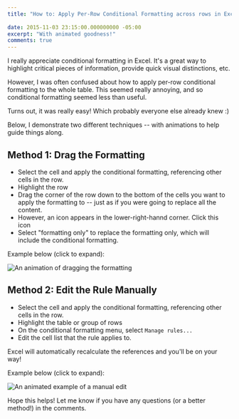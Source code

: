 ```yaml
---
title: "How to: Apply Per-Row Conditional Formatting across rows in Excel 2013"
 
date: 2015-11-03 23:15:00.000000000 -05:00
excerpt: "With animated goodness!"
comments: true
---
```

I really appreciate conditional formatting in Excel. It's a great way to highlight critical pieces of information, provide quick visual distinctions, etc. 

However, I was often confused about how to apply per-row conditional formatting to the whole table. This seemed really annoying, and so conditional formatting seemed less than useful.

Turns out, it was really easy! Which probably everyone else already knew :) 

Below, I demonstrate two different techniques -- with animations to help guide things along. 

## Method 1: Drag the Formatting 

* Select the cell and apply the conditional formatting, referencing other cells in the row.
* Highlight the row
* Drag the corner of the row down to the bottom of the cells you want to apply the formatting to -- just as if you were going to replace all the content.
* However, an icon appears in the lower-right-hannd corner. Click this icon
* Select "formatting only" to replace the formatting only, which will include the conditional formatting.

Example below (click to expand): 

![An animation of dragging the formatting]({{site.post-images}}/Excel_ApplyConditionalFormattingAcrossRows_Method1_DragFormatting.gif)

## Method 2: Edit the Rule Manually

* Select the cell and apply the conditional formatting, referencing other cells in the row.
* Highlight the table or group of rows
* On the conditional formatting menu, select `Manage rules...`
* Edit the cell list that the rule applies to. 

Excel will automatically recalculate the references and you'll be on your way!

Example below (click to expand): 

![An animated example of a manual edit]({{site.post-images}}/Excel_ApplyConditionalFormattingAcrossRows_Method2_ManuallyEdit.gif)

Hope this helps! Let me know if you have any questions (or a better method!) in the comments.